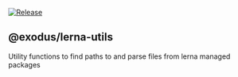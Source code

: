 [![Release](https://github.com/ExodusMovement/lerna-utils/actions/workflows/release.yaml/badge.svg)](https://github.com/ExodusMovement/lerna-utils/actions/workflows/release.yaml)

## @exodus/lerna-utils

Utility functions to find paths to and parse files from lerna managed packages
